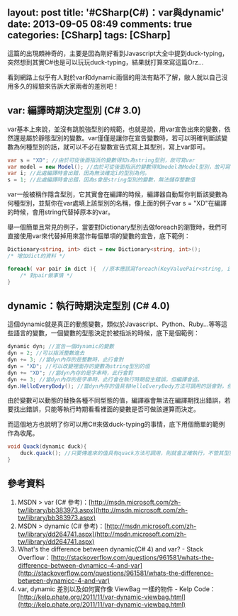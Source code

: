 layout: post
title: '#CSharp(C#)：var與dynamic'
date: 2013-09-05 08:49
comments: true
categories: [CSharp]
tags: [CSharp]
---
這篇的出現頗神奇的，主要是因為剛好看到Javascript大全中提到duck-typing，突然想到其實C#也是可以玩玩duck-typing，結果就打算來寫這篇Orz...

看到網路上似乎有人對於var和dynamic兩個的用法有點不了解，敝人就以自己沒用多久的經驗來告訴大家兩者的差別吧！

## var: 編譯時期決定型別 (C# 3.0)
var基本上來說，並沒有跳脫強型別的規範，也就是說，用var宣告出來的變數，依然還是屬於靜態型別的變數。var僅僅是讓你在宣告變數時，若可以明確判斷該變數為何種型別的話，就可以不必在變數宣告式寫上其型別，寫上var即可。

```cs varExample.cs
var s = "XD"; //由於可從後面指派的變數得知s為string型別，故可寫var
var model = new Model(); //由於可從後面指派的變數得知model為Model型別，故可寫var
var i; //此處編譯時會出錯，因為無法確定i的型別為何。
s = 1; //此處編譯時會出錯，因為s會是string型別的變數，無法儲存整數值
```

var一般被稱作隱含型別，它其實會在編譯的時候，編譯器自動幫你判斷該變數為何種型別，並幫你在var處填上該型別的名稱，像上面的例子var s = "XD"在編譯的時候，會用string代替掉原本的var。

舉一個簡單且常見的例子，當要對Dictionary型別去做foreach的瀏覽時，我們可直接使用var來代替掉用來當作每個單項的變數的宣告，底下範例：
```cs dictionary.cs
Dictionary<string, int> dict = new Dictionary<string, int>();
/* 增加dict的資料 */

foreach( var pair in dict ){  //原本應該寫foreach(KeyValuePair<string, int> pair in dict)
	/* 對pair做事情 */
}
```

## dynamic：執行時期決定型別 (C# 4.0)
這個dynamic就是真正的動態變數，類似於Javascript、Python、Ruby...等等這些語言的變數，一個變數的型態決定於被指派的時候，底下是個範例：
```cs dynamicExample.cs
dynamic dyn; //宣告一個dynamic的變數
dyn = 2; //可以指派整數進去
dyn += 3; //當dyn內存的是整數時，此行會對
dyn = "XD"; //可以改變裡面存的變數為string型別的值
dyn += "XD"; //當dyn內存的是字串時，此行會對
dyn += 3; //當dyn內存的是字串時，此行會在執行時期發生錯誤，但編譯會過。
dyn.HelloEveryBody(); //當dyn內存的值具有HelloEveryBody方法可調用的話會對，但若沒有則在執行時期會錯，但編譯會過。
```

由於變數可以動態的替換各種不同型態的值，編譯器會無法在編譯期找出錯誤，若要找出錯誤，只能等執行時期看看裡面的變數是否可做該運算而決定。

而這個地方也說明了你可以用C#來做duck-typing的事情，底下用個簡單的範例作為收尾。
```cs quack.cs
void Quack(dynamic duck){
	duck.quack(); //只要傳進來的值具有quack方法可調用，則就會正確執行，不管其型別為何。
}
```

## 參考資料
1. MSDN > var (C# 參考)：[http://msdn.microsoft.com/zh-tw/library/bb383973.aspx](http://msdn.microsoft.com/zh-tw/library/bb383973.aspx)
2. MSDN > dynamic (C# 參考)：[http://msdn.microsoft.com/zh-tw/library/dd264741.aspx](http://msdn.microsoft.com/zh-tw/library/dd264741.aspx)
3. What's the difference between dynamic(C# 4) and var? - Stack Overflow：[http://stackoverflow.com/questions/961581/whats-the-difference-between-dynamicc-4-and-var](http://stackoverflow.com/questions/961581/whats-the-difference-between-dynamicc-4-and-var)
4. var, dynamic 差別以及如何實作像 ViewBag 一樣的物件 - Kelp Code：[http://kelp.phate.org/2011/11/var-dynamic-viewbag.html](http://kelp.phate.org/2011/11/var-dynamic-viewbag.html)